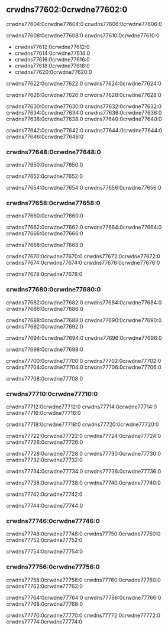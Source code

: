 ## crwdns77602:0crwdne77602:0

crwdns77604:0crwdne77604:0 crwdns77606:0crwdne77606:0

crwdns77608:0crwdne77608:0 crwdns77610:0crwdne77610:0

* crwdns77612:0crwdne77612:0
* crwdns77614:0crwdne77614:0
* crwdns77616:0crwdne77616:0
* crwdns77618:0crwdne77618:0
* crwdns77620:0crwdne77620:0

crwdns77622:0crwdne77622:0<!-- ignore -->
crwdns77624:0crwdne77624:0

crwdns77626:0crwdne77626:0 crwdns77628:0crwdne77628:0

crwdns77630:0crwdne77630:0 crwdns77632:0crwdne77632:0 crwdns77634:0crwdne77634:0 crwdns77636:0crwdne77636:0 crwdns77638:0crwdne77638:0 crwdns77640:0crwdne77640:0

crwdns77642:0crwdne77642:0 crwdns77644:0crwdne77644:0<!-- ignore --> crwdns77646:0crwdne77646:0

### crwdns77648:0crwdne77648:0

crwdns77650:0crwdne77650:0

crwdns77652:0crwdne77652:0

crwdns77654:0crwdne77654:0 crwdns77656:0crwdne77656:0

### crwdns77658:0crwdne77658:0

crwdns77660:0crwdne77660:0

crwdns77662:0crwdne77662:0 crwdns77664:0crwdne77664:0 crwdns77666:0crwdne77666:0

crwdns77668:0crwdne77668:0

crwdns77670:0crwdne77670:0 crwdns77672:0crwdne77672:0 crwdns77674:0crwdne77674:0 crwdns77676:0crwdne77676:0

crwdns77678:0crwdne77678:0

### crwdns77680:0crwdne77680:0

crwdns77682:0crwdne77682:0 crwdns77684:0crwdne77684:0 crwdns77686:0crwdne77686:0

crwdns77688:0crwdne77688:0 crwdns77690:0crwdne77690:0 crwdns77692:0crwdne77692:0

crwdns77694:0crwdne77694:0 crwdns77696:0crwdne77696:0

crwdns77698:0crwdne77698:0

crwdns77700:0crwdne77700:0 crwdns77702:0crwdne77702:0 crwdns77704:0crwdne77704:0 crwdns77706:0crwdne77706:0

crwdns77708:0crwdne77708:0

### crwdns77710:0crwdne77710:0

crwdns77712:0crwdne77712:0 crwdns77714:0crwdne77714:0<!-- ignore --> crwdns77716:0crwdne77716:0

crwdns77718:0crwdne77718:0 crwdns77720:0crwdne77720:0

crwdns77722:0crwdne77722:0 crwdns77724:0crwdne77724:0 crwdns77726:0crwdne77726:0

crwdns77728:0crwdne77728:0 crwdns77730:0crwdne77730:0<!-- ignore --> crwdns77732:0crwdne77732:0

crwdns77734:0crwdne77734:0 crwdns77736:0crwdne77736:0

crwdns77738:0crwdne77738:0 crwdns77740:0crwdne77740:0

crwdns77742:0crwdne77742:0

crwdns77744:0crwdne77744:0

### crwdns77746:0crwdne77746:0

crwdns77748:0crwdne77748:0 crwdns77750:0crwdne77750:0 crwdns77752:0crwdne77752:0

crwdns77754:0crwdne77754:0

### crwdns77756:0crwdne77756:0

crwdns77758:0crwdne77758:0 crwdns77760:0crwdne77760:0 crwdns77762:0crwdne77762:0

crwdns77764:0crwdne77764:0<!-- ignore -->
crwdns77766:0crwdne77766:0 crwdns77768:0crwdne77768:0

crwdns77770:0crwdne77770:0 crwdns77772:0crwdne77772:0
crwdns77774:0crwdne77774:0
